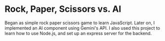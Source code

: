 # Rock, Paper, Scissors vs. AI

Began as simple rock paper scissors game to learn JavaScript. Later on, I implemented an AI component using Gemini's API. 
I also used this project to learn how to use Node.js, and set up an express server for the backend.
